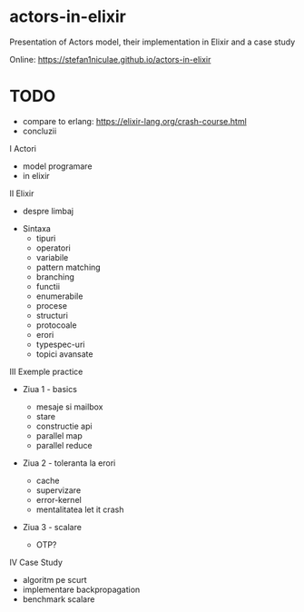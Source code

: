# actors-in-elixir
Presentation of Actors model, their implementation in Elixir and a case study

Online: https://stefan1niculae.github.io/actors-in-elixir

# TODO
- compare to erlang: https://elixir-lang.org/crash-course.html
- concluzii

I   Actori
  - model programare
  - in elixir

II  Elixir
  - despre limbaj

  * Sintaxa
    - tipuri
    - operatori
    - variabile
    - pattern matching
    - branching
    - functii
    - enumerabile
    - procese
    - structuri
    - protocoale
    - erori
    - typespec-uri
    - topici avansate

III Exemple practice
  * Ziua 1 - basics
    - mesaje si mailbox
    - stare
    - constructie api
    - parallel map
    - parallel reduce

  * Ziua 2 - toleranta la erori
    - cache
    - supervizare
    - error-kernel
    - mentalitatea let it crash

  * Ziua 3 - scalare
    - OTP?

IV  Case Study
 - algoritm pe scurt
 - implementare backpropagation
 - benchmark scalare
